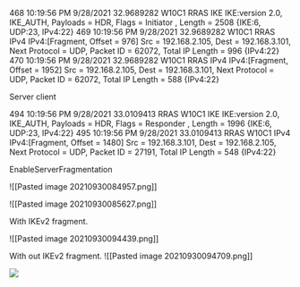 468	10:19:56 PM 9/28/2021	32.9689282	W10C1 	RRAS  	IKE	IKE:version 2.0, IKE_AUTH, Payloads = HDR, Flags = Initiator , Length = 2508	{IKE:6, UDP:23, IPv4:22}
469	10:19:56 PM 9/28/2021	32.9689282	W10C1 	RRAS  	IPv4	IPv4:[Fragment, Offset = 976] Src = 192.168.2.105, Dest = 192.168.3.101, Next Protocol = UDP, Packet ID = 62072, Total IP Length = 996	{IPv4:22}
470	10:19:56 PM 9/28/2021	32.9689282	W10C1 	RRAS  	IPv4	IPv4:[Fragment, Offset = 1952] Src = 192.168.2.105, Dest = 192.168.3.101, Next Protocol = UDP, Packet ID = 62072, Total IP Length = 588	{IPv4:22}

Server client

494	10:19:56 PM 9/28/2021	33.0109413	RRAS  	W10C1 	IKE	IKE:version 2.0, IKE_AUTH, Payloads = HDR, Flags = Responder , Length = 1996	{IKE:6, UDP:23, IPv4:22}
495	10:19:56 PM 9/28/2021	33.0109413	RRAS  	W10C1 	IPv4	IPv4:[Fragment, Offset = 1480] Src = 192.168.3.101, Dest = 192.168.2.105, Next Protocol = UDP, Packet ID = 27191, Total IP Length = 548	{IPv4:22}



EnableServerFragmentation

![[Pasted image 20210930084957.png]]

![[Pasted image 20210930085627.png]]

With IKEv2 fragment.

![[Pasted image 20210930094439.png]]

With out IKEv2 fragment.
![[Pasted image 20210930094709.png]]

![](https://i0.wp.com/atoughnut.com/wp-content/uploads/2020/08/Backlink1.png?resize=506%2C259&ssl=1)
